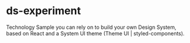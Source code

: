 # ds-experiment
Technology Sample you can rely on to build your own Design System, based on React and a System UI theme (Theme UI | styled-components).
